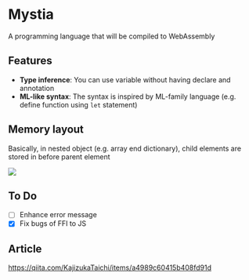 # Mystia
A programming language that will be compiled to WebAssembly

## Features
- **Type inference**: You can use variable without having declare and annotation
- **ML-like syntax**: The syntax is inspired by ML-family language (e.g. define function using `let` statement)

## Memory layout
Basically, in nested object (e.g. array end dictionary), child elements are stored in before parent element

![](https://github.com/user-attachments/assets/763af83a-a025-49cb-9e3d-2a5fd427d78b)

## To Do
- [ ] Enhance error message
- [X] Fix bugs of FFI to JS

## Article
https://qiita.com/KajizukaTaichi/items/a4989c60415b408fd91d

